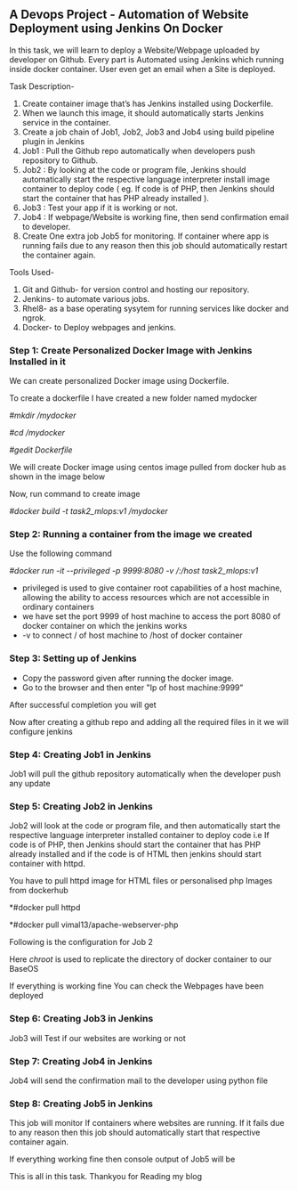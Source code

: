 ## **A Devops Project - Automation of Website Deployment using Jenkins On Docker**

In this task, we will learn  to deploy a Website/Webpage uploaded by developer on Github. Every part is Automated using Jenkins which running inside docker container. User even get an email when a Site is deployed.

Task Description-
1. Create container image that’s has Jenkins installed using Dockerfile.
2. When we launch this image, it should automatically starts Jenkins service in the container.
3. Create a job chain of Job1, Job2, Job3 and Job4 using build pipeline plugin in Jenkins
4. Job1 : Pull the Github repo automatically when developers push repository to Github.
5. Job2 : By looking at the code or program file, Jenkins should automatically start the respective language interpreter install image container to deploy code ( eg. If code is of PHP, then Jenkins should start the container that has PHP already installed ).
6. Job3 : Test your app if it is working or not.
7. Job4 : If webpage/Website is working fine, then send confirmation email to developer.
8. Create One extra job Job5 for monitoring. If container where app is running fails due to any reason then this job should automatically restart the container again.

Tools Used-
1. Git and Github- for version control and hosting our repository.
2. Jenkins- to automate various jobs.
3. Rhel8- as a base operating sysytem for running services like docker and ngrok.
4. Docker- to Deploy webpages and jenkins.

### Step 1:  Create Personalized Docker Image with Jenkins Installed in it
We can create personalized Docker image using Dockerfile.

To create a dockerfile I have created a new folder named mydocker

*#mkdir  /mydocker*

*#cd  /mydocker*

*#gedit Dockerfile*

We will create Docker image using centos image pulled from docker hub as shown in the image below

Now, run command to create image

*#docker build -t task2_mlops:v1 /mydocker*

### Step 2: Running a container from the image we created
Use the following command 

*#docker run -it --privileged -p 9999:8080 -v /:/host task2_mlops:v1*
- privileged is used to give container root capabilities of a host machine, allowing the ability to access resources which are not accessible in ordinary containers
- we have set the port 9999 of host machine to access the port 8080 of docker container on which the jenkins works
- -v to connect / of host machine to /host of docker container

### Step 3: Setting up of Jenkins 
- Copy the password given after running the docker image.
- Go to the browser and then enter "Ip of host machine:9999"

After successful completion you will get

Now after creating a github repo and adding all the required files in it we will configure jenkins

### Step 4: Creating Job1 in Jenkins
Job1 will pull the github repository automatically when the developer push any update

### Step 5: Creating Job2 in Jenkins
Job2 will look at the code or program file, and then automatically start the respective language interpreter installed  container to deploy code i.e If code is of PHP, then Jenkins should start the container that has PHP already installed and if the code is of HTML then jenkins should start container with httpd.

You have to pull httpd image for HTML files or personalised php Images from dockerhub 

*#docker pull httpd

*#docker pull vimal13/apache-webserver-php

Following is the configuration for Job 2


Here *chroot* is used to replicate the directory of docker container to our BaseOS

If everything is working fine You can check the Webpages have been deployed

### Step 6: Creating Job3 in Jenkins
Job3 will Test if our websites are working or not

### Step 7: Creating Job4 in Jenkins
Job4 will send the confirmation mail to the developer using python file


### Step 8: Creating Job5 in Jenkins
This job will monitor If containers where websites are running. If it fails due to any reason then this job should automatically start that respective container again.


If everything working fine then console output of Job5 will be


This is all in this task. Thankyou for Reading my blog











